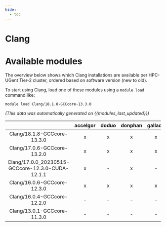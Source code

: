 ```yaml
---
hide:
  - toc
---
```


Clang
=====

# Available modules


The overview below shows which Clang installations are available per HPC-UGent Tier-2 cluster, ordered based on software version (new to old).

To start using Clang, load one of these modules using a `module load` command like:

```shell
module load Clang/18.1.8-GCCcore-13.3.0
```

*(This data was automatically generated on {{modules_last_updated}})*

| |accelgor|doduo|donphan|gallade|joltik|litleo|shinx|
| :---: | :---: | :---: | :---: | :---: | :---: | :---: | :---: |
|Clang/18.1.8-GCCcore-13.3.0|x|x|x|x|x|x|x|
|Clang/17.0.6-GCCcore-13.2.0|x|x|x|x|x|x|x|
|Clang/17.0.0_20230515-GCCcore-12.3.0-CUDA-12.1.1|x|-|x|-|x|x|-|
|Clang/16.0.6-GCCcore-12.3.0|x|x|x|x|x|x|x|
|Clang/16.0.4-GCCcore-12.2.0|-|-|-|-|-|x|x|
|Clang/13.0.1-GCCcore-11.3.0|-|-|-|-|-|x|x|
